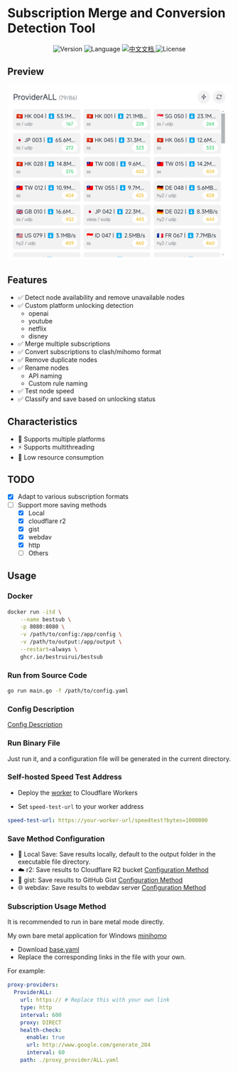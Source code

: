 # Subscription Merge and Conversion Detection Tool

<div align="center">
  <img src="https://img.shields.io/github/v/release/bestruirui/BestSub?color=blue" alt="Version">
  <img src="https://img.shields.io/badge/Language-Go-green" alt="Language">
  <a href="./README_zh.md">
    <img src="https://img.shields.io/badge/中文文档-brightgreen" alt="中文文档">
  </a>
  <img src="https://img.shields.io/badge/License-MIT-orange" alt="License">
</div>

## Preview

![preview](./doc/images/preview.png)

## Features

- ✅ Detect node availability and remove unavailable nodes
- ✅ Custom platform unlocking detection
    - openai
    - youtube
    - netflix
    - disney
- ✅ Merge multiple subscriptions
- ✅ Convert subscriptions to clash/mihomo format
- ✅ Remove duplicate nodes
- ✅ Rename nodes
    - API naming
    - Custom rule naming
- ✅ Test node speed
- ✅ Classify and save based on unlocking status

## Characteristics

- 🚀 Supports multiple platforms
- ⚡ Supports multithreading
- 🍃 Low resource consumption

## TODO

- [x] Adapt to various subscription formats
- [ ] Support more saving methods
    - [x] Local
    - [x] cloudflare r2
    - [x] gist
    - [x] webdav
    - [x] http
    - [ ] Others

## Usage

### Docker

```bash
docker run -itd \
    --name bestsub \
    -p 8080:8080 \
    -v /path/to/config:/app/config \
    -v /path/to/output:/app/output \
    --restart=always \
    ghcr.io/bestruirui/bestsub
```

### Run from Source Code

```bash
go run main.go -f /path/to/config.yaml
```
### Config Description

[Config Description](./doc/config.md)

### Run Binary File

Just run it, and a configuration file will be generated in the current directory.

### Self-hosted Speed Test Address

- Deploy the [worker](./doc/cloudflare/worker.js) to Cloudflare Workers

- Set `speed-test-url` to your worker address

```yaml
speed-test-url: https://your-worker-url/speedtest?bytes=1000000
```

### Save Method Configuration

- 📁 Local Save: Save results locally, default to the output folder in the executable file directory.
- ☁️ r2: Save results to Cloudflare R2 bucket [Configuration Method](./doc/r2.md)
- 💾 gist: Save results to GitHub Gist [Configuration Method](./doc/gist.md)
- 🌐 webdav: Save results to webdav server [Configuration Method](./doc/webdav.md)

### Subscription Usage Method

It is recommended to run in bare metal mode directly.

My own bare metal application for Windows [minihomo](https://github.com/bestruirui/minihomo)

- Download [base.yaml](./doc/base.yaml)
- Replace the corresponding links in the file with your own.

For example:

```yaml
proxy-providers:
  ProviderALL:
    url: https:// # Replace this with your own link
    type: http
    interval: 600
    proxy: DIRECT
    health-check:
      enable: true
      url: http://www.google.com/generate_204
      interval: 60
    path: ./proxy_provider/ALL.yaml
``` 